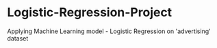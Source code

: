 # Logistic-Regression-Project
Applying Machine Learning model -  Logistic Regression on 'advertising' dataset
